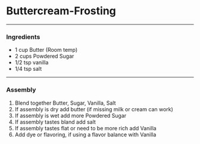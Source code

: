 # Buttercream-Frosting
---
### Ingredients
- 1 cup Butter (Room temp)
- 2 cups Powdered Sugar
- 1/2 tsp vanilla
- 1/4 tsp salt

---
### Assembly
1) Blend together Butter, Sugar, Vanilla, Salt
2) If assembly is dry add butter (if missing milk or cream can work)
3) If assembly is wet add more Powdered Sugar
4) If assembly tastes bland add salt
5) If assembly tastes flat or need to be more rich add Vanilla
6) Add dye or flavoring, if using a flavor balance with Vanilla

